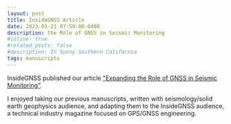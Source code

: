 ```yaml
---
layout: post
title: InsideGNSS Article 
date: 2023-03-21 07:59:00-0400
description: the Role of GNSS in Seismic Monitoring
#inline: true
#related_posts: false
#description: In Sunny Southern California
tags: manuscripts
---
```


InsideGNSS published our article <a href="https://insidegnss.com/expanding-the-role-of-gnss-in-seismic-modeling/">"Expanding the Role of GNSS in Seismic Monitoring"</a>.

I enjoyed taking our previous manuscripts, written with seismology/solid earth geophysics audience, and adapting them to the InsideGNSS audience, a technical industry magazine focused on GPS/GNSS engineering.